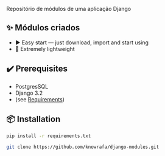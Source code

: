 Repositório de módulos de uma aplicação Django

## ✨ Módulos criados
- ▶️ Easy start — just download, import and start using
- 💾 Extremely lightweight

## ✔️ Prerequisites

- PostgresSQL
- Django 3.2
- (see <a href="https://github.com/knowrafa/django-modules/requirements.txt">Requirements</a>)

## 📦 Installation
```bash
pip install -r requirements.txt
```
```bash
git clone https://github.com/knowrafa/django-modules.git
```
